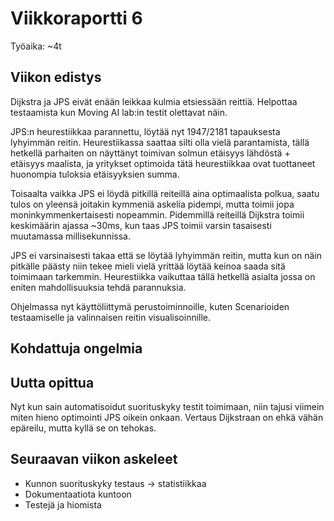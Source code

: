 # Viikkoraportti 6

Työaika: ~4t


## Viikon edistys
Dijkstra ja JPS eivät enään leikkaa kulmia etsiessään reittiä. Helpottaa testaamista kun Moving AI lab:in testit olettavat näin.

JPS:n heurestiikkaa parannettu, löytää nyt 1947/2181 tapauksesta lyhyimmän reitin. Heurestiikassa saattaa silti olla vielä parantamista, tällä hetkellä parhaiten on näyttänyt toimivan  solmun etäisyys lähdöstä + etäisyys maalista, ja yritykset optimoida tätä heurestiikkaa ovat tuottaneet huonompia tuloksia etäisyyksien summa. 

Toisaalta vaikka JPS ei löydä pitkillä reiteillä aina optimaalista polkua, saatu tulos on yleensä joitakin kymmeniä askelia pidempi, mutta toimii jopa moninkymmenkertaisesti nopeammin.
Pidemmillä reiteillä Dijkstra toimii keskimäärin ajassa ~30ms, kun taas JPS toimii varsin tasaisesti muutamassa millisekunnissa. 

JPS ei varsinaisesti takaa että se löytää lyhyimmän reitin, mutta kun on näin pitkälle päästy niin tekee mieli vielä yrittää löytää keinoa saada sitä toimimaan tarkemmin. Heurestiikka vaikuttaa tällä hetkellä asialta jossa on eniten mahdollisuuksia tehdä parannuksia.

Ohjelmassa nyt käyttöliittymä perustoiminnoille, kuten Scenarioiden testaamiselle ja valinnaisen reitin visualisoinnille. 

## Kohdattuja ongelmia


## Uutta opittua
Nyt kun sain automatisoidut suorituskyky testit toimimaan, niin tajusi viimein miten hieno optimointi JPS oikein onkaan. Vertaus Dijkstraan on ehkä vähän epäreilu, mutta kyllä se on tehokas.

## Seuraavan viikon askeleet
* Kunnon suorituskyky testaus -> statistiikkaa
* Dokumentaatiota kuntoon
* Testejä ja hiomista
